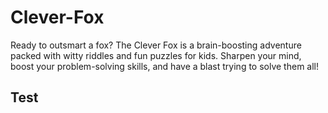 # Clever-Fox
Ready to outsmart a fox? The Clever Fox is a brain-boosting adventure packed with witty riddles and fun puzzles for kids. Sharpen your mind, boost your problem-solving skills, and have a blast trying to solve them all!

## Test
